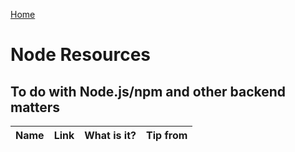 [Home](../README.md)

# Node Resources

## To do with Node.js/npm and other backend matters

| Name          | Link          | What is it?  | Tip from
| ------------- | ------------- | ------------ | ------------ |
